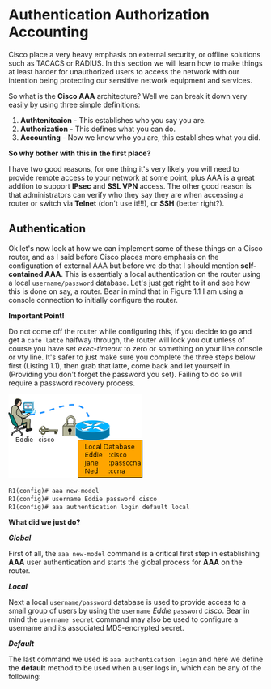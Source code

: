 
# Authentication Authorization Accounting



Cisco place a very heavy emphasis on external security, or offline solutions such as TACACS or RADIUS. In this section we will learn how to make things at least harder for unauthorized users to access the network with our intention being protecting our sensitive network equipment and services.

So what is the **Cisco AAA** architecture?
Well we can break it down very easily by using three simple definitions:

1. **Authtenitcaion** - This establishes who you say you are.
2. **Authorization** - This defines what you can do.
3. **Accounting** - Now we know who you are, this establishes what you did.

**So why bother with this in the first place?**

I have two good reasons, for one thing it's very likely you will need to provide remote access to your network at some point, plus AAA is a great addtion to support **IPsec** and **SSL VPN** access. The other good reason is that administrators can verify who they say they are when accessing a router or switch via **Telnet** (don't use it!!!), or **SSH** (better right?).

## Authentication

Ok let's now look at how we can implement some of these things on a Cisco router, and as I said before Cisco places more emphasis on the configuration of external AAA but before we do that I should mention **self-contained AAA**. This is essentialy a local authentication on the router using a local `username/password` database. Let's just get right to it and see how this is done on say, a router. Bear in mind that in Figure 1.1 I am using a console connection to initially configure the router. 

**Important Point!**

Do not come off the router while configuring this, if you decide to go and get a `cafe latte` halfway through, the router will lock you out unless of course you have set _exec-timeout_ to zero or something on your line console or vty line. It's safer to just make sure you complete the three steps below first (Listing 1.1), then grab that latte, come back and let yourself in. (Providing you don't forget the password you set). 
Failing to do so will require a password recovery process.

![](authentication.png)

```
R1(config)# aaa new-model
R1(config)# username Eddie password cisco
R1(config)# aaa authentication login default local
```
**What did we just do?**

***Global***

First of all, the `aaa new-model` command is a critical first step in establishing **AAA** user authentication and starts the global process for **AAA** on the router. 

***Local***

Next a local `username/password` database is used to provide access to a small group of users by using the `username` _Eddie_ `password` _cisco_. Bear in mind the `username secret` command may also be used to configure a username and its associated MD5-encrypted secret. 

***Default***

The last command we used is `aaa authentication login` and here we define the **default** method to be used when a user logs in, which can be any of the following:



